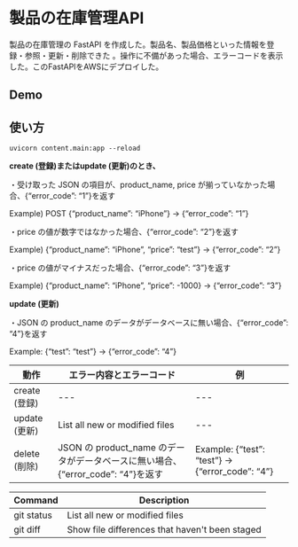 製品の在庫管理API
====

製品の在庫管理の FastAPI を作成した。製品名、製品価格といった情報を登録・参照・更新・削除できた 。操作に不備があった場合、エラーコードを表示した。このFastAPIをAWSにデプロイした。

## Demo

## 使い方

```
uvicorn content.main:app --reload
```


**create (登録)またはupdate (更新)のとき、**

・受け取った JSON の項目が、product_name, price が揃っていなかった場合、{“error_code”: “1”}を返す

Example) POST {“product_name”: “iPhone”} → {“error_code”: “1”}

・price の値が数字ではなかった場合、{“error_code”: “2”}を返す

 Example) {“product_name”: “iPhone”, “price”: “test”} → {“error_code”: “2”}
 
・price の値がマイナスだった場合、{“error_code”: “3”}を返す

 Example) {“product_name”: “iPhone”, “price”: -1000} → {“error_code”: “3”}
 
 
 **update (更新)**

・JSON の product_name のデータがデータベースに無い場合、{“error_code”: “4”}を返す

Example: {“test”: “test”} → {“error_code”: “4”}


| 動作 | エラー内容とエラーコード | 例 |
| --- | --- | --- |
| create (登録) | --- | --- |
| update (更新) | List all new or modified files | --- |
| delete (削除) | JSON の product_name のデータがデータベースに無い場合、{“error_code”: “4”}を返す | Example: {“test”: “test”} → {“error_code”: “4”} |


| Command | Description |
| --- | --- |
| git status | List all new or modified files |
| git diff | Show file differences that haven't been staged |
